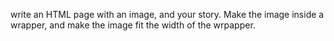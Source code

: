 write an HTML page with an image, and your story. Make the image inside a wrapper, and make the image fit the width of the wrpapper.
